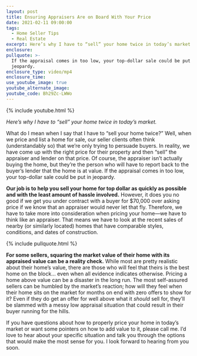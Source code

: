 ```yaml
---
layout: post
title: Ensuring Appraisers Are on Board With Your Price
date: 2021-02-11 09:00:00
tags:
  - Home Seller Tips
  - Real Estate
excerpt: Here’s why I have to “sell” your home twice in today’s market.
enclosure:
pullquote: >-
  If the appraisal comes in too low, your top-dollar sale could be put in
  jeopardy.
enclosure_type: video/mp4
enclosure_time:
use_youtube_image: true
youtube_alternate_image:
youtube_code: Bh29Zc-LWWo
---
```


{% include youtube.html %}

*Here’s why I have to “sell” your home twice in today’s market.*

What do I mean when I say that I have to “sell your home twice?” Well, when we price and list a home for sale, our seller clients often think (understandably so) that we’re only trying to persuade buyers. In reality, we have come up with the right price for their property and then “sell” the appraiser and lender on that price. Of course, the appraiser isn’t actually buying the home, but they’re the person who will have to report back to the buyer’s lender that the home is at value. If the appraisal comes in too low, your top-dollar sale could be put in jeopardy.&nbsp;

**Our job is to help you sell your home for top dollar as quickly as possible and with the least amount of hassle involved.** However, it does you no good if we get you under contract with a buyer for $70,000 over asking price if we know that an appraiser would never let that fly. Therefore, we have to take more into consideration when pricing your home—we have to think like an appraiser. That means we have to look at the recent sales of nearby (or similarly located) homes that have comparable styles, conditions, and dates of construction.&nbsp;

{% include pullquote.html %}

**For some sellers, squaring the market value of their home with its appraised value can be a reality check.** While most are pretty realistic about their home’s value, there are those who will feel that theirs is the best home on the block… even when all evidence indicates otherwise. Pricing a home above value can be a disaster in the long run. The most self-assured sellers can be humbled by the market’s reaction; how will they feel when their home sits on the market for months on end with zero offers to show for it? Even if they do get an offer for well above what it *should* sell for, they’ll be slammed with a messy low appraisal situation that could result in their buyer running for the hills.&nbsp;

If you have questions about how to properly price your home in today’s market or want some pointers on how to add value to it, please call me. I’d love to hear about your specific situation and talk you through the options that would make the most sense for you. I look forward to hearing from you soon.
